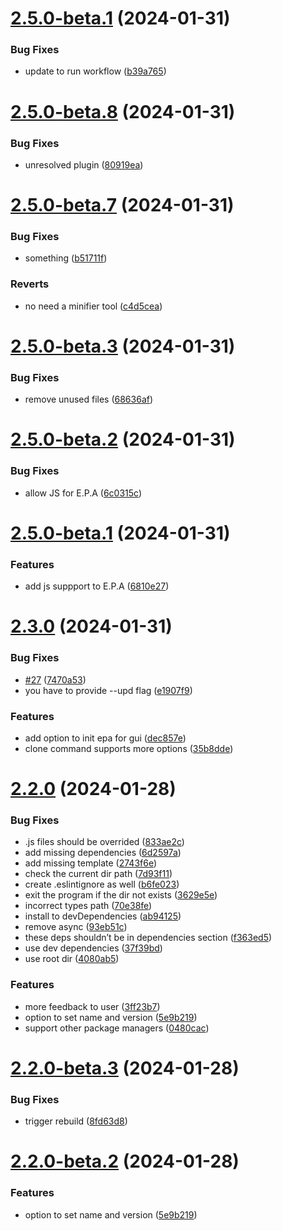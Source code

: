 # [2.5.0-beta.1](https://github.com/ProxityStudios/freshland/compare/v1.0.0-beta.1...v2.5.0-beta.1) (2024-01-31)


### Bug Fixes

* update to run workflow ([b39a765](https://github.com/ProxityStudios/freshland/commit/b39a765c910019634fdb170722ba1b4417809710))

# [2.5.0-beta.8](https://github.com/ProxityStudios/freshland/compare/v2.5.0-beta.7...v2.5.0-beta.8) (2024-01-31)

### Bug Fixes

* unresolved plugin ([80919ea](https://github.com/ProxityStudios/freshland/commit/80919ea3c43182ea54b0dd60e2d777c3e614756c))

# [2.5.0-beta.7](https://github.com/ProxityStudios/freshland/compare/v2.5.0-beta.6...v2.5.0-beta.7) (2024-01-31)

### Bug Fixes

* something ([b51711f](https://github.com/ProxityStudios/freshland/commit/b51711fe50c9047da5c96e6fb06a53463d669bec))

### Reverts

* no need a minifier tool ([c4d5cea](https://github.com/ProxityStudios/freshland/commit/c4d5cea6c1bb7aef51e969fce8e636ba2fea31f6))

# [2.5.0-beta.3](https://github.com/ProxityStudios/freshland/compare/v2.5.0-beta.2...v2.5.0-beta.3) (2024-01-31)

### Bug Fixes

* remove unused files ([68636af](https://github.com/ProxityStudios/freshland/commit/68636afe02304b517e785974016f641d953b6582))

# [2.5.0-beta.2](https://github.com/ProxityStudios/freshland/compare/v2.5.0-beta.1...v2.5.0-beta.2) (2024-01-31)

### Bug Fixes

* allow JS for E.P.A ([6c0315c](https://github.com/ProxityStudios/freshland/commit/6c0315c7d27781e9cb61f4a76c1c52715f55a289))

# [2.5.0-beta.1](https://github.com/ProxityStudios/freshland/compare/v2.4.1...v2.5.0-beta.1) (2024-01-31)

### Features

* add js suppport to E.P.A ([6810e27](https://github.com/ProxityStudios/freshland/commit/6810e2743c88dd17c54fe937d1a1b6ade72e7990))

# [2.3.0](https://github.com/ProxityStudios/freshland/compare/v2.2.0...v2.3.01) (2024-01-31)

### Bug Fixes

* [#27](https://github.com/ProxityStudios/freshland/issues/27) ([7470a53](https://github.com/ProxityStudios/freshland/commit/7470a53058fdb4a845b09522ef5a84c26385f8e2))
* you have to provide --upd flag ([e1907f9](https://github.com/ProxityStudios/freshland/commit/e1907f9694cb05af95f397a74f2a5e29800cca43))

### Features

* add option to init epa for gui ([dec857e](https://github.com/ProxityStudios/freshland/commit/dec857e765478faffa7f52e9c1edf0f36e00eae5))
* clone command supports more options ([35b8dde](https://github.com/ProxityStudios/freshland/commit/35b8ddebf35f17a451d04c2cbeafadb2bc6292c6))

# [2.2.0](https://github.com/ProxityStudios/freshland/compare/v2.1.0...v2.2.0) (2024-01-28)

### Bug Fixes

* .js files should be overrided ([833ae2c](https://github.com/ProxityStudios/freshland/commit/833ae2c7055b84b72e99df927d2842d17bf1d6a1))
* add missing dependencies ([6d2597a](https://github.com/ProxityStudios/freshland/commit/6d2597a613e361e88df96c8b01fa7f36d3a50076))
* add missing template ([2743f6e](https://github.com/ProxityStudios/freshland/commit/2743f6e079e979652827e238717f99fbba02a012))
* check the current dir path ([7d93f11](https://github.com/ProxityStudios/freshland/commit/7d93f11beb4184572776d37c6beb597eafe6bb1f))
* create .eslintignore as well ([b6fe023](https://github.com/ProxityStudios/freshland/commit/b6fe0238a2847b82f1ec118284d287a99e78d809))
* exit the program if the dir not exists ([3629e5e](https://github.com/ProxityStudios/freshland/commit/3629e5e8ca4c03103ffda71b042e6a64b8a14c43))
* incorrect types path ([70e38fe](https://github.com/ProxityStudios/freshland/commit/70e38fefa6f4cf8afcda37da4322f18395de75bb))
* install to devDependencies ([ab94125](https://github.com/ProxityStudios/freshland/commit/ab94125be2fae482c31ebc99a32d6394e3825c50))
* remove async ([93eb51c](https://github.com/ProxityStudios/freshland/commit/93eb51c85496826e5ee057fc63ebb60964a3fa49))
* these deps shouldn’t be in dependencies section ([f363ed5](https://github.com/ProxityStudios/freshland/commit/f363ed50595c6f2bda519ee1da22b795af3f59e2))
* use dev dependencies ([37f39bd](https://github.com/ProxityStudios/freshland/commit/37f39bda231abfea685cc294165f8e81ba0b9a07))
* use root dir ([4080ab5](https://github.com/ProxityStudios/freshland/commit/4080ab55de3682e5bbb34911291ac4c4ae18861a))

### Features

* more feedback to user ([3ff23b7](https://github.com/ProxityStudios/freshland/commit/3ff23b72b69870d2ad0eded851ed2923aaa00158))
* option to set name and version ([5e9b219](https://github.com/ProxityStudios/freshland/commit/5e9b219795624bc76b27cece267e65efb0e77273))
* support other package managers ([0480cac](https://github.com/ProxityStudios/freshland/commit/0480cac2b8d9ff463e06a1ff2bcb2fdef41eb3d8))

# [2.2.0-beta.3](https://github.com/ProxityStudios/freshland/compare/v2.2.0-beta.2...v2.2.0-beta.3) (2024-01-28)

### Bug Fixes

* trigger rebuild ([8fd63d8](https://github.com/ProxityStudios/freshland/commit/8fd63d8c414f0a28e08ec351579bc82378d2973e))

# [2.2.0-beta.2](https://github.com/ProxityStudios/freshland/compare/v2.2.0-beta.1...v2.2.0-beta.2) (2024-01-28)

### Features

* option to set name and version ([5e9b219](https://github.com/ProxityStudios/freshland/commit/5e9b219795624bc76b27cece267e65efb0e77273))

